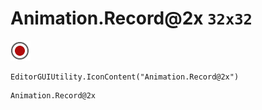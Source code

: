 # Animation.Record@2x `32x32`
<img src="/img/Animation.Record@2x.png" width=32 height=32>

``` CSharp
EditorGUIUtility.IconContent("Animation.Record@2x")
```
```
Animation.Record@2x
```
